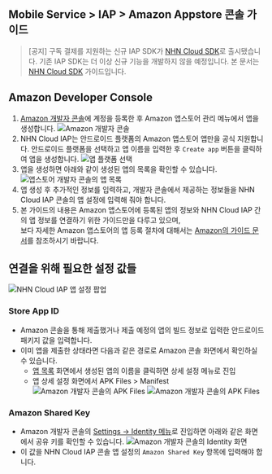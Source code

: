## Mobile Service > IAP > Amazon Appstore 콘솔 가이드

> [공지]
> 구독 결제를 지원하는 신규 IAP SDK가 [NHN Cloud SDK](http://docs.toast.com/ko/TOAST/ko/toast-sdk/overview/)로 출시됐습니다.
> 기존 IAP SDK는 더 이상 신규 기능을 개발하지 않을 예정입니다.
> 본 문서는 [NHN Cloud SDK](http://docs.toast.com/ko/TOAST/ko/toast-sdk/overview/) 가이드입니다.

## Amazon Developer Console
1. [Amazon 개발자 콘솔](https://developer.amazon.com/)에 계정을 등록한 후 Amazon 앱스토어 관리 메뉴에서 앱을 생성합니다.
   ![Amazon 개발자 콘솔](http://static.toastoven.net/prod_iap/amazon_developer_console_eng.png)
2. NHN Cloud IAP는 안드로이드 플랫폼의 Amazon 앱스토어 앱만을 공식 지원합니다. 안드로이드 플랫폼을 선택하고 앱 이름을 입력한 후 `Create app` 버튼을 클릭하여 앱을 생성합니다.
   ![앱 플랫폼 선택](http://static.toastoven.net/prod_iap/amazon_appmenu_0_eng.png)
3. 앱을 생성하면 아래와 같이 생성된 앱의 목록을 확인할 수 있습니다.
   ![앱스토어 개발자 콘솔의 앱 목록](http://static.toastoven.net/prod_iap/amazon_appmenu_1_eng.png)
4. 앱 생성 후 추가적인 정보를 입력하고, 개발자 콘솔에서 제공하는 정보들을 NHN Cloud IAP 콘솔의 앱 설정에 입력해 줘야 합니다.
5. 본 가이드의 내용은 Amazon 앱스토어에 등록된 앱의 정보와 NHN Cloud IAP 간의 앱 정보를 연결하기 위한 가이드만을 다루고 있으며, <br/> 보다 자세한 Amazon 앱스토어의 앱 등록 절차에 대해서는 [Amazon의 가이드 문서](https://developer.amazon.com/apps-and-games/documentation)를 참조하시기 바랍니다.

## 연결을 위해 필요한 설정 값들
![NHN Cloud IAP 앱 설정 팝업](http://static.toastoven.net/prod_iap/amazon_iap_console_kor.png)
### Store App ID
- Amazon 콘솔을 통해 제출했거나 제출 예정의 앱의 빌드 정보로 입력한 안드로이드 패키지 값을 입력합니다.
- 이미 앱을 제출한 상태라면 다음과 같은 경로로 Amazon 콘솔 화면에서 확인하실 수 있습니다.
  - [앱 목록](https://developer.amazon.com/apps-and-games/console/apps/list.html) 화면에서 생성된 앱의 이름을 클릭하면 상세 설정 메뉴로 진입
  - 앱 상세 설정 화면에서 APK Files > Manifest 
    ![Amazon 개발자 콘솔의 APK Files](http://static.toastoven.net/prod_iap/amazon_app_store_id_01.png)
    ![Amazon 개발자 콘솔의 APK Files](http://static.toastoven.net/prod_iap/amazon_app_store_id_02.png)


### Amazon Shared Key
- Amazon 개발자 콘솔의 [Settings -> Identity 메뉴](https://developer.amazon.com/settings/console/sdk/shared-key)로 진입하면 아래와 같은 화면에서 공유 키를 확인할 수 있습니다.
  ![Amazon 개발자 콘솔의 Identity 화면](http://static.toastoven.net/prod_iap/amazon_appmenu_3_eng.png)
- 이 값을 NHN Cloud IAP 콘솔 앱 설정의 `Amazon Shared Key` 항목에 입력해야 합니다.
